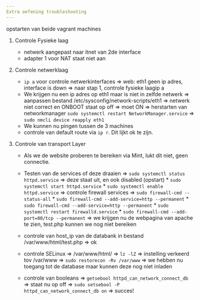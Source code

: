 ```yaml
---
Extra oefening troubleshooting
---
```


opstarten van beide vagrant machines


1. Controle Fysieke laag
    - netwerk aangepast naar itnet van 2de interface
    - adapter 1 voor NAT staat niet aan
2. Controle netwerklaag

    - `ip a` voor controle netwerkinterfaces
        => web: eth1 geen ip adres, interface is down => naar stap 1, controle fysieke laagip a
    - We krijgen nu een ip adres op eth1 maar is niet in zelfde netwerk
        => aanpassen bestand /etc/sysconfig/network-scripts/eth1 => netwerk niet correct en ONBOOT staat op off => moet ON
        => herstarten van networkmanager `sudo systemctl restart NetworkManager.service`
        => `sudo nmcli device reapply eth1`
    - We kunnen nu pingen tussen de 3 machines
    - controle van default route via `ip r`. Dit lijkt ok te zijn.

3. Controle van transport Layer

    - Als we de website proberen te bereiken via Mint, lukt dit niet, geen connectie.
    - Testen van de services of deze draaien
        => `sudo systemctl status httpd.service` => deze staat uit, en ook disabled (opstart)
            * `sudo systemctl start httpd.service`
            * `sudo systemctl enable httpd.service`
        => controle firewall services => `sudo firewall-cmd --status-all`
            * `sudo firewall-cmd --add-service=http --permanent`
            * `sudo firewall-cmd --add-service=http --permanent`
            * `sudo systemctl restart firewalld.service`
            * `sudo firewall-cmd --add-port=80/tcp --permanent`
        => we krijgen nu de webpagina van apache te zien, test.php kunnen we nog niet bereiken
    - controle van host_ip van de databank in bestand /var/www/html/test.php
        => ok

    - controle SELinux => /var/www/html/
        => `lz -lZ` => instelling verkeerd tov /var/www
        => `sudo restorecon -Rv /var/www`
        => we hebben nu toegang tot de database maar kunnen deze nog niet inladen

    - controle van booleans
        => `getsebool httpd_can_network_connect_db` => staat nu op off
        => `sudo setsebool -P httpd_can_network_connect_db on`
        => succes!